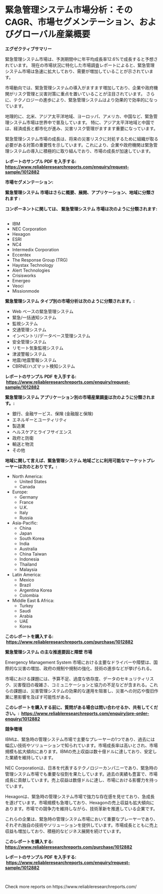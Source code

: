 <p><h1>緊急管理システム市場分析：そのCAGR、市場セグメンテーション、およびグローバル産業概要</h1></p><p><strong>エグゼクティブサマリー</strong></p>
<p><p>緊急管理システム市場は、予測期間中に年平均成長率12.6%で成長すると予想されています。 現在の市場状況に特化した市場調査レポートによると、緊急管理システム市場は急速に拡大しており、需要が増加していることが示されています。</p><p>市場動向では、緊急管理システムの導入がますます増加しており、企業や政府機関がリスク管理と災害対策に重点を置いていることが注目されています。 さらに、テクノロジーの進歩により、緊急管理システムはより効果的で効率的になっています。</p><p>地理的に、北米、アジア太平洋地域、ヨーロッパ、アメリカ、中国など、緊急管理システム市場は世界中で普及しています。 特に、アジア太平洋地域と中国では、経済成長と都市化が進み、災害リスク管理がますます重要になっています。</p><p>緊急管理システム市場の成長は、将来の災害リスクに対処するために組織が取る必要がある対策の重要性を示しています。これにより、企業や政府機関は緊急管理システムの導入に積極的に取り組んでおり、市場の成長が加速しています。</p></p>
<p><strong>レポートのサンプル PDF を入手する: <a href="https://www.reliableresearchreports.com/enquiry/request-sample/1012882">https://www.reliableresearchreports.com/enquiry/request-sample/1012882</a></strong></p>
<p><strong>市場セグメンテーション:</strong></p>
<p><strong> 緊急管理システム 市場はさらに概要、展開、アプリケーション、地域に分類されます :</strong></p>
<p><strong>コンポーネントに関しては、 緊急管理システム 市場は次のように分類されます: &nbsp;</strong></p>
<p><ul><li>IBM</li><li>NEC Corporation</li><li>Hexagon</li><li>ESRI</li><li>NC4</li><li>Intermedix Corporation</li><li>Eccentex</li><li>The Response Group (TRG)</li><li>Haystax Technology</li><li>Alert Technologies</li><li>Crisisworks</li><li>Emergeo</li><li>Veoci</li><li>Missionmode</li></ul></p>
<p><strong> 緊急管理システム タイプ別の市場分析は次のように分類されます。:</strong></p>
<p><ul><li>Web ベースの緊急管理システム</li><li>緊急/一括通知システム</li><li>監視システム</li><li>交通管理システム</li><li>インベントリ/データベース管理システム</li><li>安全管理システム</li><li>リモート気象監視システム</li><li>津波警報システム</li><li>地震/地震警報システム</li><li>CBRNE/ハズマット検知システム</li></ul></p>
<p><strong>レポートのサンプル PDF を入手する: &nbsp;<a href="https://www.reliableresearchreports.com/enquiry/request-sample/1012882">https://www.reliableresearchreports.com/enquiry/request-sample/1012882</a></strong></p>
<p><strong> 緊急管理システム アプリケーション別の市場産業調査は次のように分類されます。:</strong></p>
<p><ul><li>銀行、金融サービス、保険 (金融服と保険)</li><li>エネルギーとユーティリティ</li><li>製造業</li><li>ヘルスケアとライフサイエンス</li><li>政府と防衛</li><li>輸送と物流</li><li>その他</li></ul></p>
<p><strong>地域に関して言えば、緊急管理システム 地域ごとに利用可能なマーケットプレーヤーは次のとおりです。:</strong></p>
<p><ul>
    <li>
        North America:
        <ul>
            <li>United States</li>
            <li>Canada</li>
        </ul>
    </li>
    <li>
        Europe:
        <ul>
            <li>Germany</li>
            <li>France</li>
            <li>U.K.</li>
            <li>Italy</li>
            <li>Russia</li>
        </ul>
    </li>
    <li>
        Asia-Pacific:
        <ul>
            <li>China</li>
            <li>Japan</li>
            <li>South Korea</li>
            <li>India</li>
            <li>Australia</li>
            <li>China Taiwan</li>
            <li>Indonesia</li>
            <li>Thailand</li>
            <li>Malaysia</li>
        </ul>
    </li>
    <li>
        Latin America:
        <ul>
            <li>Mexico</li>
            <li>Brazil</li>
            <li>Argentina Korea</li>
            <li>Colombia</li>
        </ul>
    </li>
    <li>
        Middle East & Africa:
        <ul>
            <li>Turkey</li>
            <li>Saudi</li>
            <li>Arabia</li>
            <li>UAE</li>
            <li>Korea</li>
        </ul>
    </li>
    </ul></p>
<p><strong>このレポートを購入する: &nbsp;<a href="https://www.reliableresearchreports.com/purchase/1012882">https://www.reliableresearchreports.com/purchase/1012882</a></strong></p>
<p><strong>緊急管理システム の主な推進要因と障壁 市場</strong></p>
<p><p>Emergency Management System 市場における主要なドライバーや障壁は、国際的な災害の増加、政府の規制や規制の強化、技術の進歩などが挙げられる。</p><p>市場における課題には、予算不足、過度な依存度、データのセキュリティリスク、災害復旧の複雑さ、コミュニケーションと協力の不足などが含まれる。これらの課題は、災害管理システムの効果的な運用を阻害し、災害への対応や復旧作業に悪影響を及ぼす可能性がある。</p></p>
<p><strong>このレポートを購入する前に、質問がある場合は問い合わせるか、共有してください。:&nbsp; <a href="https://www.reliableresearchreports.com/enquiry/pre-order-enquiry/1012882">https://www.reliableresearchreports.com/enquiry/pre-order-enquiry/1012882</a></strong></p>
<p><strong>競争環境</strong></p>
<p><p>IBMは、緊急時の管理システム市場で主要なプレーヤーの1つであり、過去には幅広い技術やソリューションで知られています。市場成長率は高いとされ、市場規模も拡大傾向にあります。IBMの売上収益は数十億ドルに達しており、安定した業績を維持しています。</p><p>NEC Corporationは、日本を代表するテクノロジーカンパニーであり、緊急時の管理システム市場でも重要な役割を果たしています。過去の実績も豊富で、市場成長に貢献しています。売上収益は数億ドルに達し、市場における影響力を持っています。</p><p>Hexagonは、緊急時の管理システム市場で強力な存在感を見せており、急成長を遂げています。市場規模も急増しており、Hexagonの売上収益も拡大傾向にあります。市場での競争力を維持しながら、技術革新を推進している企業です。</p><p>これらの企業は、緊急時の管理システム市場において重要なプレーヤーであり、それぞれ独自の技術やソリューションを提供しています。市場成長とともに売上収益も増加しており、積極的なビジネス展開を続けています。</p></p>
<p><strong>このレポートを購入する: &nbsp; <a href="https://www.reliableresearchreports.com/purchase/1012882">https://www.reliableresearchreports.com/purchase/1012882</a></strong></p>
<p><strong>レポートのサンプル PDF を入手する: &nbsp;<a href="https://www.reliableresearchreports.com/enquiry/request-sample/1012882">https://www.reliableresearchreports.com/enquiry/request-sample/1012882</a></strong><strong></strong></p>
<p>&nbsp;</p>
<p>Check more reports on https://www.reliableresearchreports.com/</p>